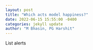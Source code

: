 ```yaml
--- 
layout: post 
title: "Which acts model happiness?" 
date: 2022-06-15 15:55:00 -0400 
categories: jekyll update 
author: "M Bhasin, PG Harshit" 
--- 
```

List alerts